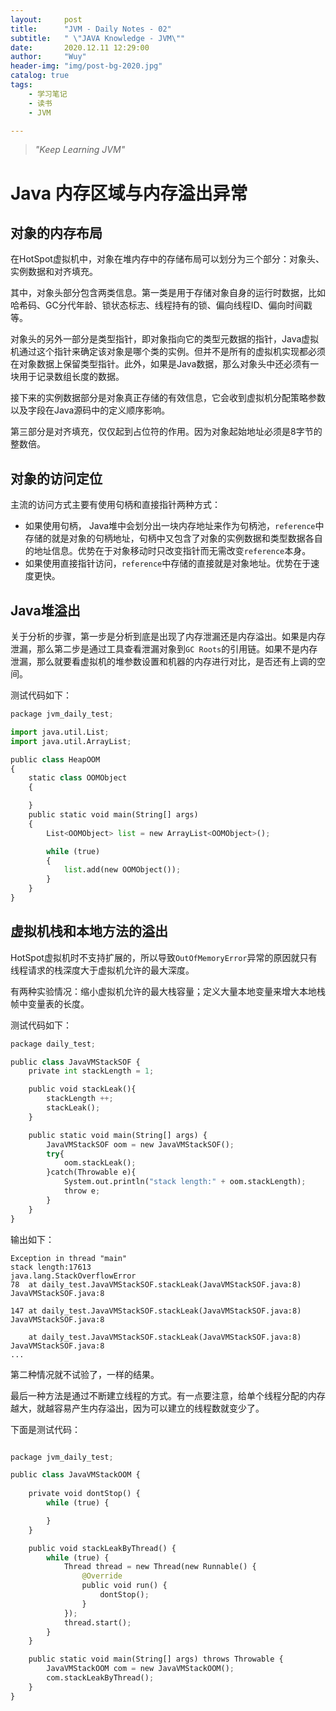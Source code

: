 ```yaml
---
layout:     post
title:      "JVM - Daily Notes - 02"
subtitle:   " \"JAVA Knowledge - JVM\""
date:       2020.12.11 12:29:00
author:     "Wuy"
header-img: "img/post-bg-2020.jpg"
catalog: true
tags:
    - 学习笔记
    - 读书
    - JVM

---
```


> *"Keep Learning JVM"*

# Java 内存区域与内存溢出异常

## 对象的内存布局

在HotSpot虚拟机中，对象在堆内存中的存储布局可以划分为三个部分：对象头、实例数据和对齐填充。

其中，对象头部分包含两类信息。第一类是用于存储对象自身的运行时数据，比如哈希码、GC分代年龄、锁状态标志、线程持有的锁、偏向线程ID、偏向时间戳等。

对象头的另外一部分是类型指针，即对象指向它的类型元数据的指针，Java虚拟机通过这个指针来确定该对象是哪个类的实例。但并不是所有的虚拟机实现都必须在对象数据上保留类型指针。此外，如果是Java数据，那么对象头中还必须有一块用于记录数组长度的数据。

接下来的实例数据部分是对象真正存储的有效信息，它会收到虚拟机分配策略参数以及字段在Java源码中的定义顺序影响。

第三部分是对齐填充，仅仅起到占位符的作用。因为对象起始地址必须是8字节的整数倍。

## 对象的访问定位

主流的访问方式主要有使用句柄和直接指针两种方式：
- 如果使用句柄， Java堆中会划分出一块内存地址来作为句柄池，`reference`中存储的就是对象的句柄地址，句柄中又包含了对象的实例数据和类型数据各自的地址信息。优势在于对象移动时只改变指针而无需改变`reference`本身。
- 如果使用直接指针访问，`reference`中存储的直接就是对象地址。优势在于速度更快。

## Java堆溢出

关于分析的步骤，第一步是分析到底是出现了内存泄漏还是内存溢出。如果是内存泄漏，那么第二步是通过工具查看泄漏对象到`GC Roots`的引用链。如果不是内存泄漏，那么就要看虚拟机的堆参数设置和机器的内存进行对比，是否还有上调的空间。

测试代码如下：

```python
package jvm_daily_test;

import java.util.List;
import java.util.ArrayList;

public class HeapOOM
{
    static class OOMObject
    {

    }
    public static void main(String[] args) 
    {
        List<OOMObject> list = new ArrayList<OOMObject>();

        while (true)
        {
            list.add(new OOMObject());
        }
    }
}

```

## 虚拟机栈和本地方法的溢出

HotSpot虚拟机时不支持扩展的，所以导致`OutOfMemoryError`异常的原因就只有线程请求的栈深度大于虚拟机允许的最大深度。

有两种实验情况：缩小虚拟机允许的最大栈容量；定义大量本地变量来增大本地栈帧中变量表的长度。

测试代码如下：

```python
package daily_test;

public class JavaVMStackSOF {
    private int stackLength = 1;

    public void stackLeak(){
        stackLength ++;
        stackLeak();
    }

    public static void main(String[] args) {
        JavaVMStackSOF oom = new JavaVMStackSOF();
        try{
            oom.stackLeak();
        }catch(Throwable e){
            System.out.println("stack length:" + oom.stackLength);
            throw e;
        }
    }
}
```
输出如下：

```
Exception in thread "main" 
stack length:17613
java.lang.StackOverflowError
78  at daily_test.JavaVMStackSOF.stackLeak(JavaVMStackSOF.java:8)   JavaVMStackSOF.java:8
                                                                    
147 at daily_test.JavaVMStackSOF.stackLeak(JavaVMStackSOF.java:8)   JavaVMStackSOF.java:8

	at daily_test.JavaVMStackSOF.stackLeak(JavaVMStackSOF.java:8)   JavaVMStackSOF.java:8
...

```

第二种情况就不试验了，一样的结果。

最后一种方法是通过不断建立线程的方式。有一点要注意，给单个线程分配的内存越大，就越容易产生内存溢出，因为可以建立的线程数就变少了。

下面是测试代码：

```python

package jvm_daily_test;

public class JavaVMStackOOM {
    
    private void dontStop() {
        while (true) {

        }
    }

    public void stackLeakByThread() {
        while (true) {
            Thread thread = new Thread(new Runnable() {
                @Override
                public void run() {
                    dontStop();
                }
            });
            thread.start();
        }
    }

    public static void main(String[] args) throws Throwable {
        JavaVMStackOOM com = new JavaVMStackOOM();
        com.stackLeakByThread();
    }
}
```
